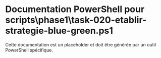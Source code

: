 # Documentation PowerShell pour scripts\phase1\task-020-etablir-strategie-blue-green.ps1

Cette documentation est un placeholder et doit être générée par un outil PowerShell spécifique.
